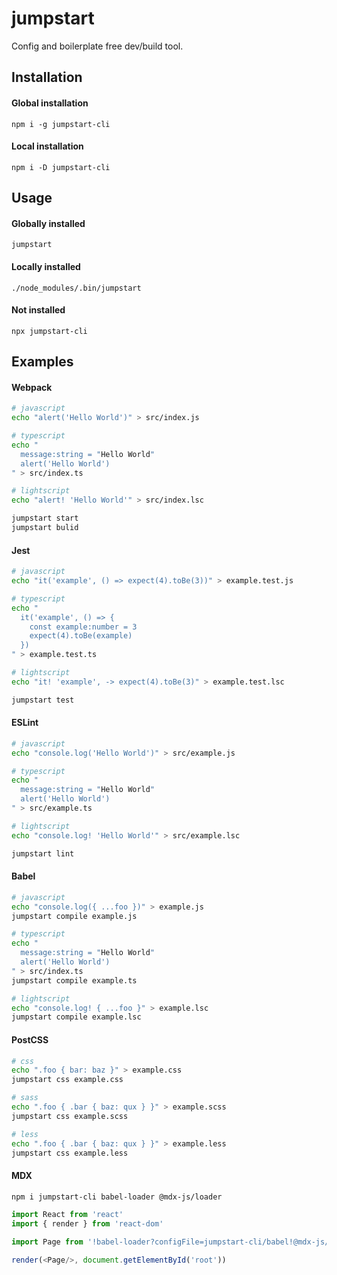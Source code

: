 jumpstart
=======

Config and boilerplate free dev/build tool.

Installation
------------

#### Global installation
```
npm i -g jumpstart-cli
```

#### Local installation
```
npm i -D jumpstart-cli
```

Usage
-----

#### Globally installed
```
jumpstart
```

#### Locally installed
```
./node_modules/.bin/jumpstart
```

#### Not installed
```
npx jumpstart-cli
```

Examples
--------

#### Webpack
```sh
# javascript
echo "alert('Hello World')" > src/index.js

# typescript
echo "
  message:string = "Hello World"
  alert('Hello World')
" > src/index.ts

# lightscript
echo "alert! 'Hello World'" > src/index.lsc

jumpstart start
jumpstart bulid
```

#### Jest
```sh
# javascript
echo "it('example', () => expect(4).toBe(3))" > example.test.js

# typescript
echo "
  it('example', () => {
    const example:number = 3
    expect(4).toBe(example)
  })
" > example.test.ts

# lightscript
echo "it! 'example', -> expect(4).toBe(3)" > example.test.lsc

jumpstart test
```

#### ESLint
```sh
# javascript
echo "console.log('Hello World')" > src/example.js

# typescript
echo "
  message:string = "Hello World"
  alert('Hello World')
" > src/example.ts

# lightscript
echo "console.log! 'Hello World'" > src/example.lsc

jumpstart lint
```

#### Babel
```sh
# javascript
echo "console.log({ ...foo })" > example.js
jumpstart compile example.js

# typescript
echo "
  message:string = "Hello World"
  alert('Hello World')
" > src/index.ts
jumpstart compile example.ts

# lightscript
echo "console.log! { ...foo }" > example.lsc
jumpstart compile example.lsc
```

#### PostCSS
```sh
# css
echo ".foo { bar: baz }" > example.css
jumpstart css example.css

# sass
echo ".foo { .bar { baz: qux } }" > example.scss
jumpstart css example.scss

# less
echo ".foo { .bar { baz: qux } }" > example.less
jumpstart css example.less
```
#### MDX
```sh
npm i jumpstart-cli babel-loader @mdx-js/loader
```
```js
import React from 'react'
import { render } from 'react-dom'

import Page from '!babel-loader?configFile=jumpstart-cli/babel!@mdx-js/loader!./page.mdx'

render(<Page/>, document.getElementById('root'))
```
